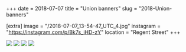 +++
date = 2018-07-07
title = "Union banners"
slug = "2018-Union-banners"

[extra]
image = "/2018-07-07_13-54-47_UTC_4.jpg"
instagram = "https://instagram.com/p/Bk7s_iHD-zY"
location = "Regent Street"
+++

<img src="/2018-07-07_13-54-47_UTC_1.jpg" />

<img src="/2018-07-07_13-54-47_UTC_2.jpg" />

<img src="/2018-07-07_13-54-47_UTC_3.jpg" />

<img src="/2018-07-07_13-54-47_UTC_4.jpg" />

